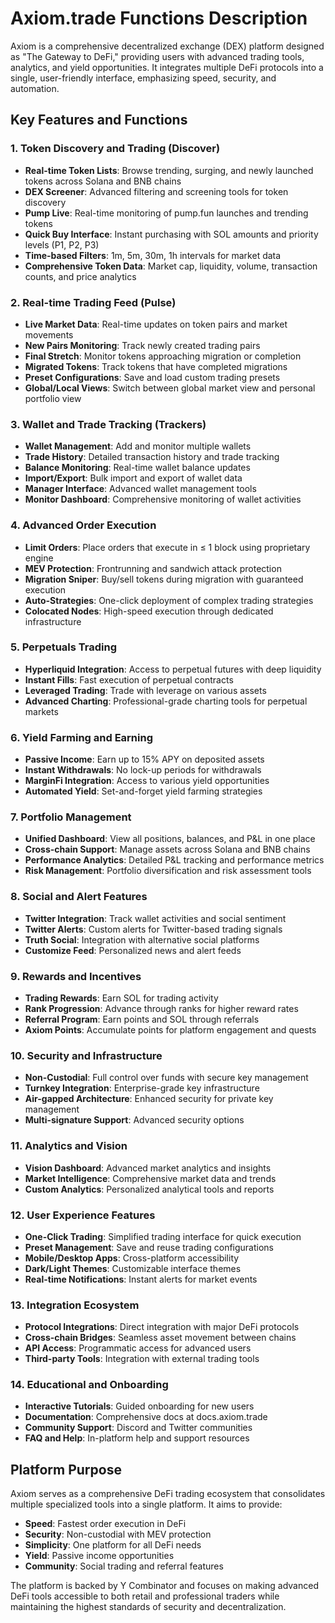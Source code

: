 # Axiom.trade Functions Description

Axiom is a comprehensive decentralized exchange (DEX) platform designed as "The Gateway to DeFi," providing users with advanced trading tools, analytics, and yield opportunities. It integrates multiple DeFi protocols into a single, user-friendly interface, emphasizing speed, security, and automation.

## Key Features and Functions

### 1. **Token Discovery and Trading (Discover)**
- **Real-time Token Lists**: Browse trending, surging, and newly launched tokens across Solana and BNB chains
- **DEX Screener**: Advanced filtering and screening tools for token discovery
- **Pump Live**: Real-time monitoring of pump.fun launches and trending tokens
- **Quick Buy Interface**: Instant purchasing with SOL amounts and priority levels (P1, P2, P3)
- **Time-based Filters**: 1m, 5m, 30m, 1h intervals for market data
- **Comprehensive Token Data**: Market cap, liquidity, volume, transaction counts, and price analytics

### 2. **Real-time Trading Feed (Pulse)**
- **Live Market Data**: Real-time updates on token pairs and market movements
- **New Pairs Monitoring**: Track newly created trading pairs
- **Final Stretch**: Monitor tokens approaching migration or completion
- **Migrated Tokens**: Track tokens that have completed migrations
- **Preset Configurations**: Save and load custom trading presets
- **Global/Local Views**: Switch between global market view and personal portfolio view

### 3. **Wallet and Trade Tracking (Trackers)**
- **Wallet Management**: Add and monitor multiple wallets
- **Trade History**: Detailed transaction history and trade tracking
- **Balance Monitoring**: Real-time wallet balance updates
- **Import/Export**: Bulk import and export of wallet data
- **Manager Interface**: Advanced wallet management tools
- **Monitor Dashboard**: Comprehensive monitoring of wallet activities

### 4. **Advanced Order Execution**
- **Limit Orders**: Place orders that execute in ≤ 1 block using proprietary engine
- **MEV Protection**: Frontrunning and sandwich attack protection
- **Migration Sniper**: Buy/sell tokens during migration with guaranteed execution
- **Auto-Strategies**: One-click deployment of complex trading strategies
- **Colocated Nodes**: High-speed execution through dedicated infrastructure

### 5. **Perpetuals Trading**
- **Hyperliquid Integration**: Access to perpetual futures with deep liquidity
- **Instant Fills**: Fast execution of perpetual contracts
- **Leveraged Trading**: Trade with leverage on various assets
- **Advanced Charting**: Professional-grade charting tools for perpetual markets

### 6. **Yield Farming and Earning**
- **Passive Income**: Earn up to 15% APY on deposited assets
- **Instant Withdrawals**: No lock-up periods for withdrawals
- **MarginFi Integration**: Access to various yield opportunities
- **Automated Yield**: Set-and-forget yield farming strategies

### 7. **Portfolio Management**
- **Unified Dashboard**: View all positions, balances, and P&L in one place
- **Cross-chain Support**: Manage assets across Solana and BNB chains
- **Performance Analytics**: Detailed P&L tracking and performance metrics
- **Risk Management**: Portfolio diversification and risk assessment tools

### 8. **Social and Alert Features**
- **Twitter Integration**: Track wallet activities and social sentiment
- **Twitter Alerts**: Custom alerts for Twitter-based trading signals
- **Truth Social**: Integration with alternative social platforms
- **Customize Feed**: Personalized news and alert feeds

### 9. **Rewards and Incentives**
- **Trading Rewards**: Earn SOL for trading activity
- **Rank Progression**: Advance through ranks for higher reward rates
- **Referral Program**: Earn points and SOL through referrals
- **Axiom Points**: Accumulate points for platform engagement and quests

### 10. **Security and Infrastructure**
- **Non-Custodial**: Full control over funds with secure key management
- **Turnkey Integration**: Enterprise-grade key infrastructure
- **Air-gapped Architecture**: Enhanced security for private key management
- **Multi-signature Support**: Advanced security options

### 11. **Analytics and Vision**
- **Vision Dashboard**: Advanced market analytics and insights
- **Market Intelligence**: Comprehensive market data and trends
- **Custom Analytics**: Personalized analytical tools and reports

### 12. **User Experience Features**
- **One-Click Trading**: Simplified trading interface for quick execution
- **Preset Management**: Save and reuse trading configurations
- **Mobile/Desktop Apps**: Cross-platform accessibility
- **Dark/Light Themes**: Customizable interface themes
- **Real-time Notifications**: Instant alerts for market events

### 13. **Integration Ecosystem**
- **Protocol Integrations**: Direct integration with major DeFi protocols
- **Cross-chain Bridges**: Seamless asset movement between chains
- **API Access**: Programmatic access for advanced users
- **Third-party Tools**: Integration with external trading tools

### 14. **Educational and Onboarding**
- **Interactive Tutorials**: Guided onboarding for new users
- **Documentation**: Comprehensive docs at docs.axiom.trade
- **Community Support**: Discord and Twitter communities
- **FAQ and Help**: In-platform help and support resources

## Platform Purpose
Axiom serves as a comprehensive DeFi trading ecosystem that consolidates multiple specialized tools into a single platform. It aims to provide:
- **Speed**: Fastest order execution in DeFi
- **Security**: Non-custodial with MEV protection
- **Simplicity**: One platform for all DeFi needs
- **Yield**: Passive income opportunities
- **Community**: Social trading and referral features

The platform is backed by Y Combinator and focuses on making advanced DeFi tools accessible to both retail and professional traders while maintaining the highest standards of security and decentralization.